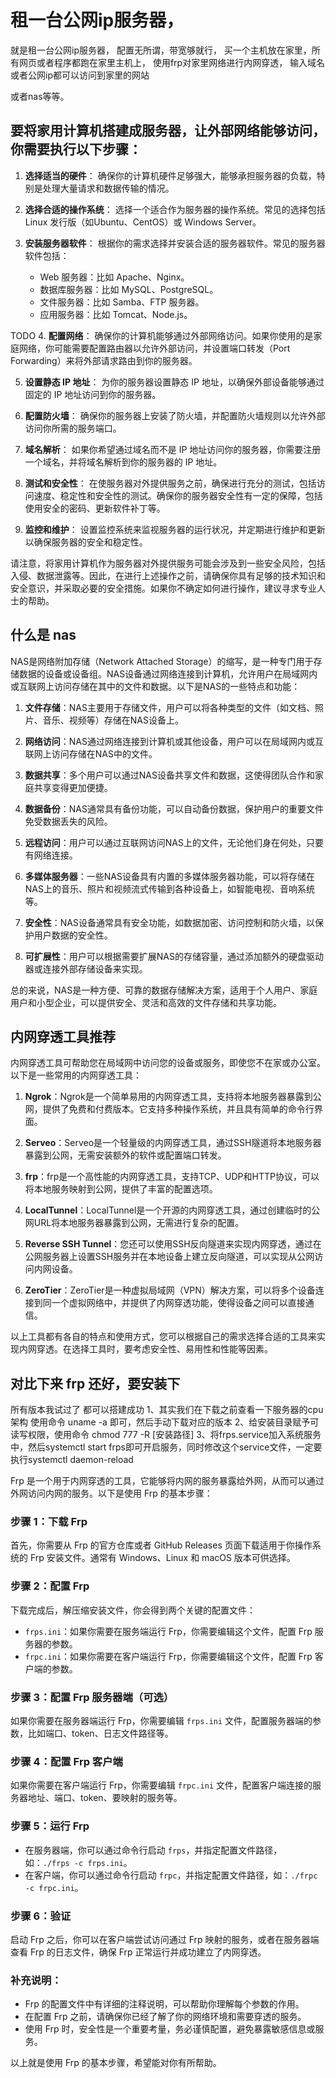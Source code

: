 
# 租一台公网ip服务器， 
就是租一台公网ip服务器，
配置无所谓，带宽够就行，
买一个主机放在家里，所有网页或者程序都跑在家里主机上，
使用frp对家里网络进行内网穿透，
输入域名或者公网ip都可以访问到家里的网站


或者nas等等。

## 要将家用计算机搭建成服务器，让外部网络能够访问，你需要执行以下步骤：

1. **选择适当的硬件**：
   确保你的计算机硬件足够强大，能够承担服务器的负载，特别是处理大量请求和数据传输的情况。

2. **选择合适的操作系统**：
   选择一个适合作为服务器的操作系统。常见的选择包括 Linux 发行版（如Ubuntu、CentOS）或 Windows Server。

3. **安装服务器软件**：
   根据你的需求选择并安装合适的服务器软件。常见的服务器软件包括：
   - Web 服务器：比如 Apache、Nginx。
   - 数据库服务器：比如 MySQL、PostgreSQL。
   - 文件服务器：比如 Samba、FTP 服务器。
   - 应用服务器：比如 Tomcat、Node.js。

TODO 4. **配置网络**：
   确保你的计算机能够通过外部网络访问。如果你使用的是家庭网络，你可能需要配置路由器以允许外部访问，并设置端口转发（Port Forwarding）来将外部请求路由到你的服务器。

5. **设置静态 IP 地址**：
   为你的服务器设置静态 IP 地址，以确保外部设备能够通过固定的 IP 地址访问到你的服务器。

6. **配置防火墙**：
   确保你的服务器上安装了防火墙，并配置防火墙规则以允许外部访问你所需的服务端口。

7. **域名解析**：
   如果你希望通过域名而不是 IP 地址访问你的服务器，你需要注册一个域名，并将域名解析到你的服务器的 IP 地址。

8. **测试和安全性**：
   在使服务器对外提供服务之前，确保进行充分的测试，包括访问速度、稳定性和安全性的测试。确保你的服务器安全性有一定的保障，包括使用安全的密码、更新软件补丁等。

9. **监控和维护**：
   设置监控系统来监视服务器的运行状况，并定期进行维护和更新以确保服务器的安全和稳定性。

请注意，将家用计算机作为服务器对外提供服务可能会涉及到一些安全风险，包括入侵、数据泄露等。因此，在进行上述操作之前，请确保你具有足够的技术知识和安全意识，并采取必要的安全措施。如果你不确定如何进行操作，建议寻求专业人士的帮助。


## 什么是 nas

NAS是网络附加存储（Network Attached Storage）的缩写，是一种专门用于存储数据的设备或设备组。NAS设备通过网络连接到计算机，允许用户在局域网内或互联网上访问存储在其中的文件和数据。以下是NAS的一些特点和功能：

1. **文件存储**：NAS主要用于存储文件，用户可以将各种类型的文件（如文档、照片、音乐、视频等）存储在NAS设备上。

2. **网络访问**：NAS通过网络连接到计算机或其他设备，用户可以在局域网内或互联网上访问存储在NAS中的文件。

3. **数据共享**：多个用户可以通过NAS设备共享文件和数据，这使得团队合作和家庭共享变得更加便捷。

4. **数据备份**：NAS通常具有备份功能，可以自动备份数据，保护用户的重要文件免受数据丢失的风险。

5. **远程访问**：用户可以通过互联网访问NAS上的文件，无论他们身在何处，只要有网络连接。

6. **多媒体服务器**：一些NAS设备具有内置的多媒体服务器功能，可以将存储在NAS上的音乐、照片和视频流式传输到各种设备上，如智能电视、音响系统等。

7. **安全性**：NAS设备通常具有安全功能，如数据加密、访问控制和防火墙，以保护用户数据的安全性。

8. **可扩展性**：用户可以根据需要扩展NAS的存储容量，通过添加额外的硬盘驱动器或连接外部存储设备来实现。

总的来说，NAS是一种方便、可靠的数据存储解决方案，适用于个人用户、家庭用户和小型企业，可以提供安全、灵活和高效的文件存储和共享功能。

## 内网穿透工具推荐

内网穿透工具可帮助您在局域网中访问您的设备或服务，即使您不在家或办公室。以下是一些常用的内网穿透工具：

1. **Ngrok**：Ngrok是一个简单易用的内网穿透工具，支持将本地服务器暴露到公网，提供了免费和付费版本。它支持多种操作系统，并且具有简单的命令行界面。

2. **Serveo**：Serveo是一个轻量级的内网穿透工具，通过SSH隧道将本地服务器暴露到公网，无需安装额外的软件或配置端口转发。

3. **frp**：frp是一个高性能的内网穿透工具，支持TCP、UDP和HTTP协议，可以将本地服务映射到公网，提供了丰富的配置选项。

4. **LocalTunnel**：LocalTunnel是一个开源的内网穿透工具，通过创建临时的公网URL将本地服务器暴露到公网，无需进行复杂的配置。

5. **Reverse SSH Tunnel**：您还可以使用SSH反向隧道来实现内网穿透，通过在公网服务器上设置SSH服务并在本地设备上建立反向隧道，可以实现从公网访问内网设备。

6. **ZeroTier**：ZeroTier是一种虚拟局域网（VPN）解决方案，可以将多个设备连接到同一个虚拟网络中，并提供了内网穿透功能，使得设备之间可以直接通信。

以上工具都有各自的特点和使用方式，您可以根据自己的需求选择合适的工具来实现内网穿透。在选择工具时，要考虑安全性、易用性和性能等因素。

## 对比下来  frp 还好，要安装下

所有版本我试过了 都可以搭建成功
1、其实我们在下载之前查看一下服务器的cpu架构 使用命令 uname -a 即可，然后手动下载对应的版本
2、给安装目录赋予可读写权限，使用命令 chmod 777 -R [安装路径]
3、将frps.service加入系统服务中，然后systemctl start frps即可开启服务，同时修改这个service文件，一定要执行systemctl daemon-reload

Frp 是一个用于内网穿透的工具，它能够将内网的服务暴露给外网，从而可以通过外网访问内网的服务。以下是使用 Frp 的基本步骤：

### 步骤 1：下载 Frp

首先，你需要从 Frp 的官方仓库或者 GitHub Releases 页面下载适用于你操作系统的 Frp 安装文件。通常有 Windows、Linux 和 macOS 版本可供选择。

### 步骤 2：配置 Frp

下载完成后，解压缩安装文件，你会得到两个关键的配置文件：

- `frps.ini`：如果你需要在服务端运行 Frp，你需要编辑这个文件，配置 Frp 服务器的参数。
- `frpc.ini`：如果你需要在客户端运行 Frp，你需要编辑这个文件，配置 Frp 客户端的参数。

### 步骤 3：配置 Frp 服务器端（可选）

如果你需要在服务器端运行 Frp，你需要编辑 `frps.ini` 文件，配置服务器端的参数，比如端口、token、日志文件路径等。

### 步骤 4：配置 Frp 客户端

如果你需要在客户端运行 Frp，你需要编辑 `frpc.ini` 文件，配置客户端连接的服务器地址、端口、token、要映射的服务等。

### 步骤 5：运行 Frp

- 在服务器端，你可以通过命令行启动 `frps`，并指定配置文件路径，如：`./frps -c frps.ini`。
- 在客户端，你可以通过命令行启动 `frpc`，并指定配置文件路径，如：`./frpc -c frpc.ini`。

### 步骤 6：验证

启动 Frp 之后，你可以在客户端尝试访问通过 Frp 映射的服务，或者在服务器端查看 Frp 的日志文件，确保 Frp 正常运行并成功建立了内网穿透。

### 补充说明：

- Frp 的配置文件中有详细的注释说明，可以帮助你理解每个参数的作用。
- 在配置 Frp 之前，请确保你已经了解了你的网络环境和需要穿透的服务。
- 使用 Frp 时，安全性是一个重要考量，务必谨慎配置，避免暴露敏感信息或服务。

以上就是使用 Frp 的基本步骤，希望能对你有所帮助。
